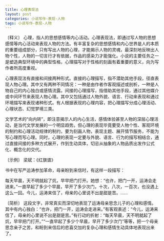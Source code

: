 ```yaml
---
title: 心理表现法
layout: post
categories: 小说写作-表现-人物
tags: 小说写作-表现-人物
---
```


〔释义〕 心理，指人的思想感情等内心活动。心理表现法，即通过写人物的思想感情等内心活动来表现人物的方法。有丰富复杂的思想感情和内心世界是人的本质的重要组成部分，只有写出人物的心理，才能揭示人物的灵魂，最深刻地反映出人物个性，人物的一切言行才有依据，作品的感染力才能强化。小说的主要任务之一是塑造典型环境中的典型性格，心理描写对于性格的刻画有着重要的意义，向为写作者所高度重视。

心理表现法有直接和间接两种形式。直接的心理描写，指不潜助其他手段，径直表现人物心理。其中又有两种不同情况：一种是由作者作客观描述或剖析，一种是人物自己的内心独白或感情流露。间接的心理描写，指借助其他手段，通过其他媒介或中间环节来表现人物心理。其中又包括通过人物外貌、语言、行动来表现和通过环境描写来表现诸种形式。有人根据表现的心理内容，把心理描写分成心理活动、心理状态、幻觉梦境三类。

文学艺术的“向内转”，即注意揭示人的内心生活，感情体验甚至人物的深层心理活动，是当代文学发展的一个明显趋势。但心理的表现毕竟要受人物个性、客观环境的制约和心理活动规律的制约，要为刻画人物，表现主题、展开情节服务，不能为写心理而写心理。同时，心理的表现一定要与外貌、语言、行为的描写相结合，通过直接间接的多种方式展开，作到生动具体，切忌从抽象的人物品质出发作公式化、概念化的交代。

〔示例〕 梁斌：《红旗谱》

书中在写严运涛参加革命，母亲盼到来信时，有这样一段描写：

每天早晨，天不明就起了炕，早早把门打开。她想：“也许，把门一开，运涛会走进来。”一直早起了多少个早晨，早开了多少次门，十次，八次，一百次，也没遇上这么一回。今儿，运涛来信了，母亲的心里说不出是甜是苦。……

〔简析〕 这段文字，非常真实而深切地表现了运涛母亲思念儿子的心理和感情。其中有内心独白：“也许，把门一开，运涛会走进来。”有客观表述：“今儿，运涛来信了，母亲的心里说不出是甜是苦。”有行动的折射：“每天早晨，天不明就起了炕，早早把门打开。”“一直早起了多少个早晨，早开了多少次门”等等，把一个母亲思念亲子之苦，和盼到来信后的悲喜交加的复杂心理和感情生动具体地表现出来了。 